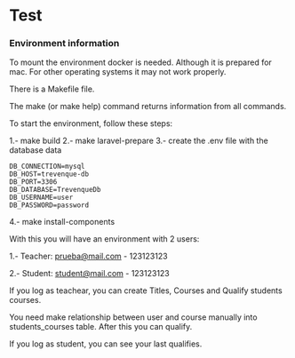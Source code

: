 # Test #

### Environment information ###
To mount the environment docker is needed. Although it is prepared for mac. For other operating systems it may not work properly.

There is a Makefile file.

The make (or make help) command returns information from all commands.

To start the environment, follow these steps:

1.- make build
2.- make laravel-prepare
3.- create the .env file with the database data
```
DB_CONNECTION=mysql
DB_HOST=trevenque-db
DB_PORT=3306
DB_DATABASE=TrevenqueDb
DB_USERNAME=user
DB_PASSWORD=password
```
4.- make install-components

With this you will have an environment with 2 users:

1.- Teacher:
prueba@mail.com - 123123123

2.- Student:
student@mail.com - 123123123

If you log as teachear, you can create Titles, Courses and Qualify students courses.

You need make relationship between user and course manually into students_courses table.
After this you can qualify.

If you log as student, you can see your last qualifies.